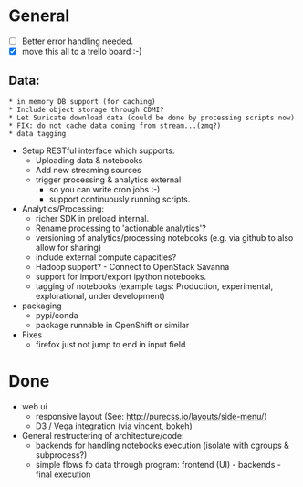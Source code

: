 # General
- [ ] Better error handling needed.
- [x] move this all to a trello board :-)

## Data:
    * in memory DB support (for caching)
    * Include object storage through CDMI?
    * Let Suricate download data (could be done by processing scripts now)
    * FIX: do not cache data coming from stream...(zmq?)
    * data tagging
* Setup RESTful interface which supports:
    * Uploading data & notebooks
    * Add new streaming sources
    * trigger processing & analytics external
        * so you can write cron jobs :-)
        * support continuously running scripts.
* Analytics/Processing:
    * richer SDK in preload internal.
    * Rename processing to 'actionable analytics'?
    * versioning of analytics/processing notebooks (e.g. via github to also allow for sharing)
    * include external compute capacities?
    * Hadoop support? - Connect to OpenStack Savanna
    * support for import/export ipython notebooks.
    * tagging of notebooks (example tags: Production, experimental, explorational, under development)
* packaging
    * pypi/conda
    * package runnable in OpenShift or similar
* Fixes
    * firefox just not jump to end in input field

# Done

* web ui
    * responsive layout (See: http://purecss.io/layouts/side-menu/)
    * D3 / Vega integration (via vincent, bokeh)
* General restructering of architecture/code:
    * backends for handling notebooks execution (isolate with cgroups & subprocess?)
    * simple flows fo data through program: frontend (UI) - backends - final execution
